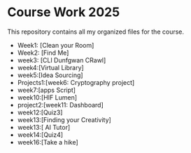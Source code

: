 # Course Work 2025
This repository contains all my organized files for the course.
- Week1: [Clean your Room]
- Week2: [Find Me]
- week3: [CLI Dunfgwan CRawl]
- week4:[Virtual Library]
- week5:[Idea Sourcing]
- Projects1:[week6: Cryptography project]
- week7:[apps Script]
- week10:[HIF Lumen]
- project2:[week11: Dashboard]
- week12:[Quiz3]
- week13:[Finding your Creativity]
- week13:[ AI Tutor]
- week14:[Quiz4]
- week16:[Take a hike]
